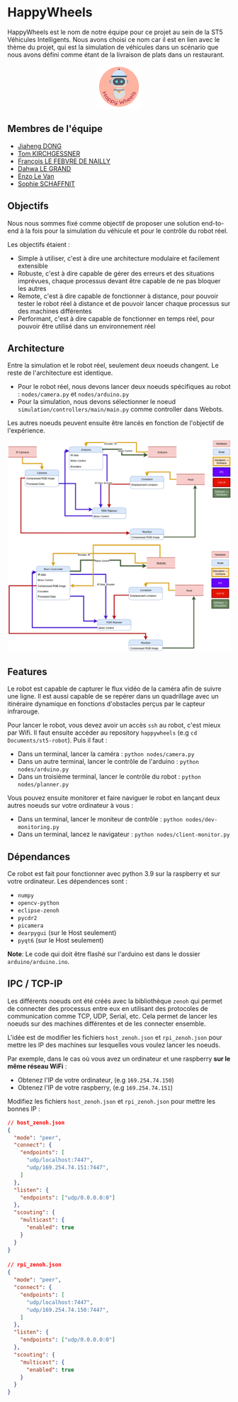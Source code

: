 # HappyWheels

HappyWheels est le nom de notre équipe pour ce projet au sein de la ST5 Véhicules Intelligents. Nous avons choisi ce nom car il est en lien avec le thème du projet,
qui est la simulation de véhicules dans un scénario que nous avons défini comme étant de la livraison de plats dans un restaurant.

<center><img src="docs/src/logo_happy_wheels.png" alt="HappyWheels Logo"/></center>

## Membres de l'équipe

- [Jiaheng DONG]()
- [Tom KIRCHGESSNER]()
- [François LE FEBVRE DE NAILLY]()
- [Dahwa LE GRAND]()
- [Enzo Le Van](https://github.com/Hennzau)
- [Sophie SCHAFFNIT]()


## Objectifs

Nous nous sommes fixé comme objectif de proposer une solution end-to-end à la fois pour la simulation du véhicule et pour le contrôle du robot réel.

Les objectifs étaient :
- Simple à utiliser, c'est à dire une architecture modulaire et facilement extensible
- Robuste, c'est à dire capable de gérer des erreurs et des situations imprévues, chaque processus devant être capable de ne pas bloquer les autres
- Remote, c'est à dire capable de fonctionner à distance, pour pouvoir tester le robot réel à distance et de pouvoir lancer chaque processus sur des machines différentes
- Performant, c'est à dire capable de fonctionner en temps réel, pour pouvoir être utilisé dans un environnement réel

## Architecture

Entre la simulation et le robot réel, seulement deux noeuds changent. Le reste de l'architecture est identique.

- Pour le robot réel, nous devons lancer deux noeuds spécifiques au robot : `nodes/camera.py` et `nodes/arduino.py`
- Pour la simulation, nous devons sélectionner le noeud `simulation/controllers/main/main.py` comme controller dans Webots.

Les autres noeuds peuvent ensuite être lancés en fonction de l'objectif de l'expérience.

![Architecture](docs/src/happywheels.drawio.png)

## Features

Le robot est capable de capturer le flux vidéo de la caméra afin de suivre une ligne. Il est aussi capable de se repérer dans un quadrillage avec
un itinéraire dynamique en fonctions d'obstacles perçus par le capteur infrarouge.

Pour lancer le robot, vous devez avoir un accès `ssh` au robot, c'est mieux par Wifi. Il faut ensuite accéder au repository `happywheels` (e.g `cd Documents/st5-robot`).
Puis il faut :

- Dans un terminal, lancer la caméra : `python nodes/camera.py`
- Dans un autre terminal, lancer le contrôle de l'arduino : `python nodes/arduino.py`
- Dans un troisième terminal, lancer le contrôle du robot : `python nodes/planner.py`

Vous pouvez ensuite monitorer et faire naviguer le robot en lançant deux autres noeuds sur votre ordinateur à vous :

- Dans un terminal, lancer le moniteur de contrôle : `python nodes/dev-monitoring.py`
- Dans un terminal, lancez le navigateur : `python nodes/client-monitor.py`

## Dépendances

Ce robot est fait pour fonctionner avec python 3.9 sur la raspberry et sur votre ordinateur. Les dépendences sont :

- `numpy`
- `opencv-python`
- `eclipse-zenoh`
- `pycdr2`
- `picamera`
- `dearpygui` (sur le Host seulement)
- `pyqt6` (sur le Host seulement)

**Note**: Le code qui doit être flashé sur l'arduino est dans le dossier `arduino/arduino.ino`.

## IPC / TCP-IP

Les différents noeuds ont été créés avec la bibliothèque `zenoh` qui permet de connecter des processus entre eux en utilisant des protocoles de communication
comme TCP, UDP, Serial, etc. Cela permet de lancer les noeuds sur des machines différentes et de les connecter ensemble.

L'idée est de modifier les fichiers `host_zenoh.json` et `rpi_zenoh.json` pour mettre les IP des machines sur lesquelles vous voulez lancer les noeuds.

Par exemple, dans le cas où vous avez un ordinateur et une raspberry **sur le même réseau WiFi** :

- Obtenez l'IP de votre ordinateur, (e.g `169.254.74.150`)
- Obtenez l'IP de votre raspberry, (e.g `169.254.74.151`)

Modifiez les fichiers `host_zenoh.json` et `rpi_zenoh.json` pour mettre les bonnes IP :

```json
// host_zenoh.json
{
  "mode": "peer",
  "connect": {
    "endpoints": [
      "udp/localhost:7447",
      "udp/169.254.74.151:7447",
    ]
  },
  "listen": {
    "endpoints": ["udp/0.0.0.0:0"]
  },
  "scouting": {
    "multicast": {
      "enabled": true
    }
  }
}

// rpi_zenoh.json
{
  "mode": "peer",
  "connect": {
    "endpoints": [
      "udp/localhost:7447",
      "udp/169.254.74.150:7447",
    ]
  },
  "listen": {
    "endpoints": ["udp/0.0.0.0:0"]
  },
  "scouting": {
    "multicast": {
      "enabled": true
    }
  }
}
```
